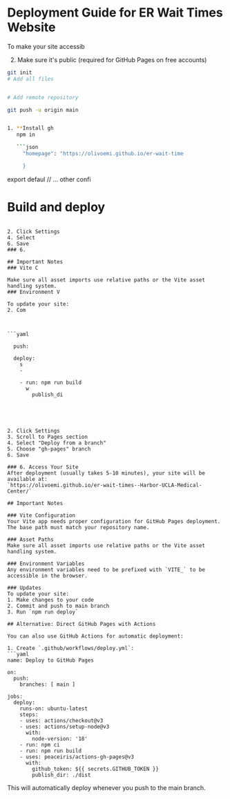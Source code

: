 # Deployment Guide for ER Wait Times Website

To make your site accessib

2. Make sure it's public (required for GitHub Pages on free accounts)

```bash
git init
# Add all files


# Add remote repository

git push -u origin main


1. **Install gh
   npm in

   ```json
     "homepage": "https://olivoemi.github.io/er-wait-time

     }
   ```

   export defaul
     // ... other confi
   

# Build and deploy
```

2. Click Settings
4. Select 
6. Save
### 6.

## Important Notes
### Vite C

Make sure all asset imports use relative paths or the Vite asset handling system.
### Environment V

To update your site:
2. Com



```yaml

  push:

  deploy:
    s
    - 

    - run: npm run build
      w
        publish_di





2. Click Settings
3. Scroll to Pages section
4. Select "Deploy from a branch"
5. Choose "gh-pages" branch
6. Save

### 6. Access Your Site
After deployment (usually takes 5-10 minutes), your site will be available at:
`https://olivoemi.github.io/er-wait-times--Harbor-UCLA-Medical-Center/`

## Important Notes

### Vite Configuration
Your Vite app needs proper configuration for GitHub Pages deployment. The base path must match your repository name.

### Asset Paths
Make sure all asset imports use relative paths or the Vite asset handling system.

### Environment Variables
Any environment variables need to be prefixed with `VITE_` to be accessible in the browser.

### Updates
To update your site:
1. Make changes to your code
2. Commit and push to main branch
3. Run `npm run deploy`

## Alternative: Direct GitHub Pages with Actions

You can also use GitHub Actions for automatic deployment:

1. Create `.github/workflows/deploy.yml`:
```yaml
name: Deploy to GitHub Pages

on:
  push:
    branches: [ main ]

jobs:
  deploy:
    runs-on: ubuntu-latest
    steps:
    - uses: actions/checkout@v3
    - uses: actions/setup-node@v3
      with:
        node-version: '18'
    - run: npm ci
    - run: npm run build
    - uses: peaceiris/actions-gh-pages@v3
      with:
        github_token: ${{ secrets.GITHUB_TOKEN }}
        publish_dir: ./dist
```

This will automatically deploy whenever you push to the main branch.